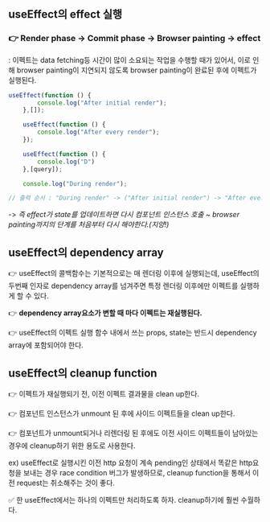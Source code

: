 ## useEffect의 effect 실행

### 👉 **Render phase -> Commit phase -> Browser painting -> effect**

: 이펙트는 data fetching등 시간이 많이 소요되는 작업을 수행할 때가 있어서, 이로 인해 browser painting이 지연되지 않도록 browser painting이 완료된 후에 이펙트가 실행된다.

```js
useEffect(function () {
        console.log("After initial render");
    },[]);

    useEffect(function () {
        console.log("After every render");
    });

    useEffect(function () {
        console.log("D")
    },[query]);

    console.log("During render");

// 출력 순서 : "During render" -> ("After initial render") -> "After every render" -> ("D")
```

-> *즉 effect가 state를 업데이트하면 다시 컴포넌트 인스턴스 호출 ~ browser painting까지의 단계를 처음부터 다시 해야한다.(지양!)*

## useEffect의 dependency array

👉 useEffect의 콜백함수는 기본적으로는 매 렌더링 이후에 실행되는데, useEffect의 두번째 인자로 dependency array를 넘겨주면 특정 렌더링 이후에만 이펙트를 실행하게 할 수 있다.

👉 **dependency array요소가 변할 때 마다 이펙트는 재실행된다.**

👉 useEffect의 이펙트 실행 함수 내에서 쓰는 props, state는 반드시 dependency array에 포함되어야 한다.

## useEffect의 cleanup function

👉 이펙트가 재실행되기 전, 이전 이펙트 결과물을 clean up한다.

👉 컴포넌트 인스턴스가 unmount 된 후에 사이드 이펙트들을 clean up한다.

👉 컴포넌트가 unmount되거나 리렌더링 된 후에도 이전 사이드 이펙트들이 남아있는 경우에 cleanup하기 위한 용도로 사용한다.

ex) useEffect로 실행시킨 이전 http 요청이 계속 pending인 상태에서 똑같은 http요청을 보내는 경우 race condition 버그가 발생하므로, cleanup function을 통해서 이전 request는 취소해주는 것이 좋다.

✅ 한 useEffect에서는 하나의 이펙트만 처리하도록 하자. cleanup하기에 훨씬 수월하다.

